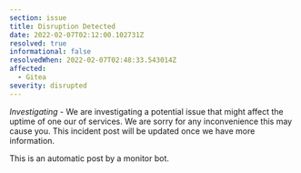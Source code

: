 ```yaml
---
section: issue
title: Disruption Detected
date: 2022-02-07T02:12:00.102731Z
resolved: true
informational: false
resolvedWhen: 2022-02-07T02:48:33.543014Z
affected:
  - Gitea
severity: disrupted
---
```

*Investigating* - We are investigating a potential issue that might affect the uptime of one our of services. We are sorry for any inconvenience this may cause you. This incident post will be updated once we have more information.

This is an automatic post by a monitor bot.
        